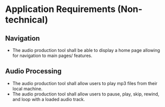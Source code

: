 # Application Requirements (Non-technical)

## Navigation

* The audio production tool shall be able to display a home page allowing for navigation to main pages/ features.

## Audio Processing

* The audio production tool shall allow users to play mp3 files from their local machine.
* The audio production tool shall allow users to pause, play, skip, rewind, and loop with a loaded audio track.
